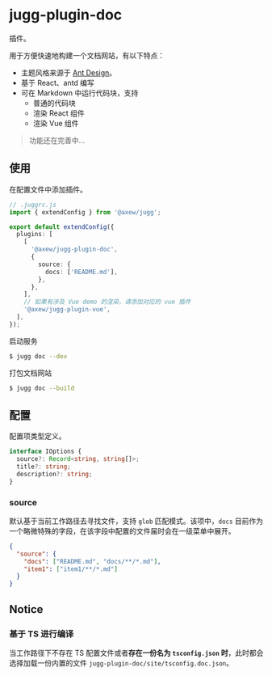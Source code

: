 <!-- more -->

# jugg-plugin-doc

插件。

用于方便快速地构建一个文档网站，有以下特点：

- 主题风格来源于 [Ant Design](https://ant.design/index-cn)。
- 基于 React、antd 编写
- 可在 Markdown 中运行代码块，支持
  - 普通的代码块
  - 渲染 React 组件
  - 渲染 Vue 组件

> 功能还在完善中...

## 使用

在配置文件中添加插件。

```ts
// .juggrc.js
import { extendConfig } from '@axew/jugg';

export default extendConfig({
  plugins: [
    [
      '@axew/jugg-plugin-doc',
      {
        source: {
          docs: ['README.md'],
        },
      },
    ],
    // 如果有涉及 Vue demo 的渲染，请添加对应的 vue 插件
    '@axew/jugg-plugin-vue',
  ],
});
```

启动服务

```bash
$ jugg doc --dev
```

打包文档网站

```bash
$ jugg doc --build
```

## 配置

配置项类型定义。

```ts
interface IOptions {
  source?: Record<string, string[]>;
  title?: string;
  description?: string;
}
```

### source

默认基于当前工作路径去寻找文件，支持 `glob` 匹配模式。该项中，`docs` 目前作为一个略微特殊的字段，在该字段中配置的文件届时会在一级菜单中展开。

```json
{
  "source": {
    "docs": ["README.md", "docs/**/*.md"],
    "item1": ["item1/**/*.md"]
  }
}
```

## Notice

### 基于 TS 进行编译

当工作路径下不存在 TS 配置文件或者**存在一份名为 `tsconfig.json` 时**，此时都会选择加载一份内置的文件 `jugg-plugin-doc/site/tsconfig.doc.json`。
